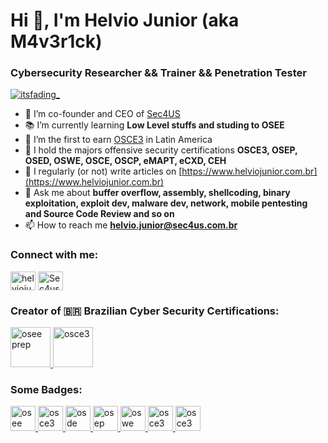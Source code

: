 # Hi 👋, I'm Helvio Junior (aka M4v3r1ck)
### Cybersecurity Researcher && Trainer && Penetration Tester

<p align="left"> <a href="https://www.linkedin.com/in/helviojunior/" target="_blank"><img src="https://img.shields.io/twitter/follow/helviojunior?logo=linkedin&style=for-the-badge" alt="itsfading_" /></a> </p>

- 📔 I’m co-founder and CEO of [Sec4US](https://sec4us.com.br/)
- 📚 I’m currently learning **Low Level stuffs and studing to OSEE**
- 🔖 I’m the first to earn [OSCE3](https://www.credly.com/badges/549448c6-e476-410a-8d7f-fe63281cd0d3/public_url) in Latin America
- 🔖 I hold the majors offensive security certifications **OSCE3, OSEP, OSED, OSWE, OSCE, OSCP, eMAPT, eCXD, CEH**
- 📝 I regularly (or not) write articles on [https://www.helviojunior.com.br](https://www.helviojunior.com.br)
- 💬 Ask me about **buffer overflow, assembly, shellcoding, binary exploitation, exploit dev, malware dev, network, mobile pentesting and Source Code Review and so on**
- 📫 How to reach me **helvio.junior@sec4us.com.br**

### Connect with me:
<p align="left">
<a href="https://www.linkedin.com/in/helviojunior/" target="blank"><img align="center" src="https://raw.githubusercontent.com/rahuldkjain/github-profile-readme-generator/master/src/images/icons/Social/linked-in-alt.svg" alt="helviojunior" height="30" width="40" /></a>
<a href="https://www.youtube.com/c/sec4us" target="blank"><img align="center" src="https://raw.githubusercontent.com/rahuldkjain/github-profile-readme-generator/master/src/images/icons/Social/youtube.svg" alt="Sec4us YouTube" height="30" width="40" /></a>
</p>

### Creator of 🇧🇷 Brazilian Cyber Security Certifications:
<p align="left">
    <a href="https://sec4us.com.br/certificacao/scmpa-sec4us-certified-mobile-pentester-android/" target="_blank" rel="noreferrer"> 
        <img src="https://sec4us.com.br/static/images/logo-scmpa.png" alt="osee prep" width="64" height="64"/> 
    </a>
    <a href="https://sec4us.com.br/certificacao/scwap-sec4us-certified-web-api-pentester/" target="_blank" rel="noreferrer"> 
        <img src="https://sec4us.com.br/static/images/logo-scwap.png" alt="osce3" width="64" height="64"/> 
    </a> 
</p>

### Some Badges:
<p align="left">
    <a href="https://certificates.blackhat.com/04634f86-3ad7-4c2e-b38e-08560949a85c" target="_blank" rel="noreferrer"> 
        <img src="https://templates.images.credential.net/16583524934465784585269502996387.png" alt="osee prep" width="40" height="40"/> 
    </a>
    <a href="https://www.credly.com/badges/549448c6-e476-410a-8d7f-fe63281cd0d3/public_url" target="_blank" rel="noreferrer"> 
        <img src="https://images.credly.com/size/680x680/images/5019f325-5bb7-49bf-af83-32c04fd3735c/image.png" alt="osce3" width="40" height="40"/> 
    </a> 
    <a href="https://www.credly.com/badges/37244322-be6f-4df8-bd63-716ddd5b24c0/public_url" target="_blank" rel="noreferrer"> 
        <img src="https://images.credly.com/size/680x680/images/b36d1ca7-5364-4d5e-8017-64f7da2f8de0/image.png" alt="osde" width="40" height="40"/> 
    </a> 
    <a href="https://www.credly.com/badges/45df23fa-bbcd-4f14-8146-1c584df67e49/public_url" target="_blank" rel="noreferrer"> 
        <img src="https://images.credly.com/size/680x680/images/ebefd276-7f47-4aa8-b1d8-4a13636e4851/image.png" alt="osep" width="40" height="40"/> 
    </a>
    <a href="https://www.credly.com/badges/34c287f7-f654-4f5b-b80d-e9e665f9ea3e/public_url" target="_blank" rel="noreferrer"> 
        <img src="https://images.credly.com/size/680x680/images/0a375324-4f9e-412d-b276-b6e96c428709/image.png" alt="oswe" width="40" height="40"/> 
    </a>
    <a href="https://www.credly.com/badges/70fe1cb1-9f17-437c-8fcb-38181497a6ba" target="_blank" rel="noreferrer"> 
        <img src="https://images.credly.com/size/680x680/images/b1da1cd4-98da-48de-b604-b5d2b72ac696/image.png" alt="osce3" width="40" height="40"/> 
    </a>
    <a href="https://www.credly.com/badges/0c5e4089-a2e1-475a-af36-afeaeabe0709" target="_blank" rel="noreferrer"> 
        <img src="https://images.credly.com/size/680x680/images/ec81134d-e80b-4eb5-ae07-0eb8e1a60fcd/image.png" alt="osce3" width="40" height="40"/> 
    </a>
</p>
